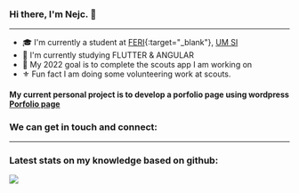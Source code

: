 ### Hi there, I'm Nejc. 👋
---
- 🎓 I'm currently a student at [FERI](){:target="_blank"}, [UM SI]
- 🌱 I'm currently studying FLUTTER & ANGULAR
- 🥅 My 2022 goal is to complete the scouts app I am working on
- ⚜️ Fun fact I am doing some volunteering work at scouts.


#### My current personal project is to develop a porfolio page using wordpress [Porfolio page]

### We can get in touch and connect:

---

### Latest stats on my knowledge based on github:
<img align="center" src="https://github-readme-stats.vercel.app/api?username=Nejc-Podlogar&show_icons=true&hide_border=true&theme=dark" />

[Porfolio page]: https://www.google.com
[FERI]: https://feri.um.si/
[UM SI]: https://www.um.si/